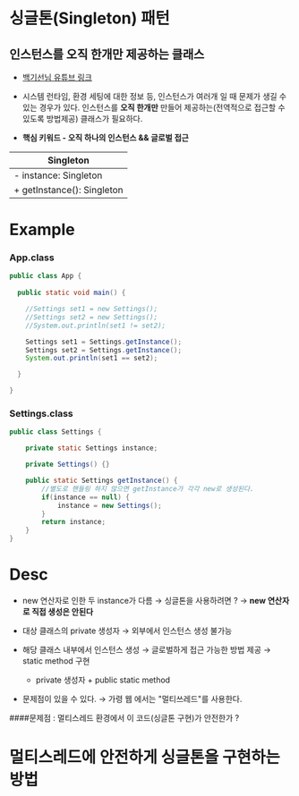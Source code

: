 
싱글톤(Singleton) 패턴 
====
인스턴스를 오직 한개만 제공하는 클래스
----
- [백기선님 유튜브 링크](https://www.youtube.com/watch?v=OwOEGhAo3pI&list=PLfI752FpVCS_v_sc8Q6V9QQN7GhoyktKD&index=1)
-  시스템 런타임, 환경 세팅에 대한 정보 등, 인스턴스가 여러개 일 때 문제가 생길 수 있는 경우가 있다. 
 인스턴스를 **오직 한개만** 만들어 제공하는(전역적으로 접근할 수 있도록 방법제공) 클래스가 필요하다.

- **핵심 키워드 - 오직 하나의 인스턴스 && 글로벌 접근**


 | **Singleton**  |
 ---------|
 - instance: Singleton |
 + getInstance(): Singleton |

Example
====
### App.class
``` java
public class App {
 
  public static void main() {

    //Settings set1 = new Settings();
    //Settings set2 = new Settings();
    //System.out.println(set1 != set2);    

    Settings set1 = Settings.getInstance();
    Settings set2 = Settings.getInstance();
    System.out.println(set1 == set2);

  }

}
```
### Settings.class
``` java
public class Settings {

    private static Settings instance;

    private Settings() {}

    public static Settings getInstance() {
        //별도로 핸들링 하지 않으면 getInstance가 각각 new로 생성된다.
        if(instance == null) {
            instance = new Settings();
        }
        return instance;
    }
}
```

Desc
====
- new 연산자로 인한 두 instance가 다름 → 싱글톤을 사용하려면 ? → **new 연산자로 직접 생성은 안된다**
- 대상 클래스의 private 생성자 → 외부에서 인스턴스 생성 불가능
- 해당 클래스 내부에서 인스턴스 생성 → 글로벌하게 접근 가능한 방법 제공 → static method 구현
  - private 생성자 + public static method
 
- 문제점이 있을 수 있다. → 가령 웹 에서는 "멀티쓰레드"를 사용한다.

####문제점 : 멀티스레드 환경에서 이 코드(싱글톤 구현)가 안전한가 ?

멀티스레드에 안전하게 싱글톤을 구현하는 방법
====